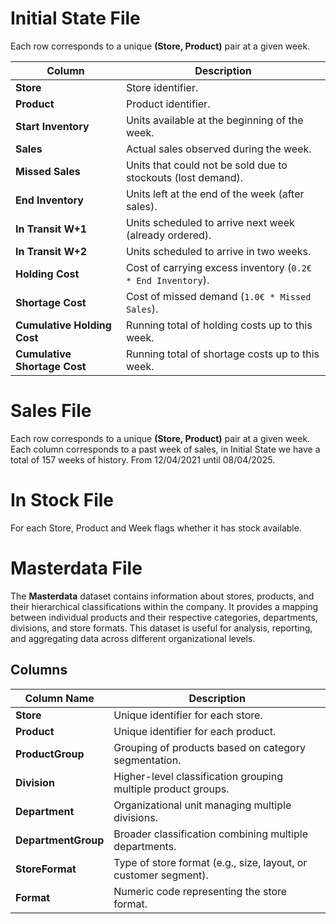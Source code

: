 # Initial State File

Each row corresponds to a unique **(Store, Product)** pair at a given week.  

| Column                      | Description                                                                 |
|------------------------------|-----------------------------------------------------------------------------|
| **Store**                   | Store identifier.                                                           |
| **Product**                 | Product identifier.                                                         |
| **Start Inventory**         | Units available at the beginning of the week.                               |
| **Sales**                   | Actual sales observed during the week.                                      |
| **Missed Sales**            | Units that could not be sold due to stockouts (lost demand).                 |
| **End Inventory**           | Units left at the end of the week (after sales).                            |
| **In Transit W+1**          | Units scheduled to arrive next week (already ordered).                      |
| **In Transit W+2**          | Units scheduled to arrive in two weeks.                                     |
| **Holding Cost**            | Cost of carrying excess inventory (`0.2€ * End Inventory`).                  |
| **Shortage Cost**           | Cost of missed demand (`1.0€ * Missed Sales`).                               |
| **Cumulative Holding Cost** | Running total of holding costs up to this week.                             |
| **Cumulative Shortage Cost**| Running total of shortage costs up to this week.    


# Sales File

Each row corresponds to a unique **(Store, Product)** pair at a given week.
Each column corresponds to a past week of sales, in Initial State we have a total of 157 weeks of history. 
From 12/04/2021 until 08/04/2025.


# In Stock File

For each Store, Product and Week flags whether it has stock available.


# Masterdata File

The **Masterdata** dataset contains information about stores, products, and their hierarchical classifications within the company. It provides a mapping between individual products and their respective categories, departments, divisions, and store formats. This dataset is useful for analysis, reporting, and aggregating data across different organizational levels.

## Columns

| Column Name        | Description                                                                 |
|-------------------|-----------------------------------------------------------------------------|
| **Store**          | Unique identifier for each store.                                           |
| **Product**        | Unique identifier for each product.                                         |
| **ProductGroup**   | Grouping of products based on category segmentation.                        |
| **Division**       | Higher-level classification grouping multiple product groups.               |
| **Department**     | Organizational unit managing multiple divisions.                            |
| **DepartmentGroup**| Broader classification combining multiple departments.                     |
| **StoreFormat**    | Type of store format (e.g., size, layout, or customer segment).             |
| **Format**         | Numeric code representing the store format.                        